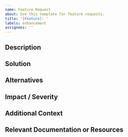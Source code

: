 ```yaml
---
name: Feature Request
about: Use this template for feature requests.
title: '[Feature]: '
labels: enhancement
assignees: ''
---
```


## Description

<!-- Provide a brief description of the feature you would like to see. -->

## Solution

<!-- Describe what you think could be a possible solution, if you have any in mind. -->

## Alternatives

<!-- Have you thought about any alternative solutions or features? -->

## Impact / Severity

<!--
  What is the expected impact of this feature on the system or users? E.g., High, Medium, Low.
-->

## Additional Context

<!-- Any other context or screenshots about the feature request here. -->

## Relevant Documentation or Resources

<!-- If applicable, provide links to relevant documentation or resources. -->
